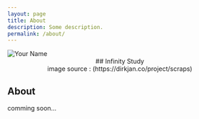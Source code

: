 ```yaml
---
layout: page
title: About
description: Some description.
permalink: /about/
---
```


<img itemprop="image" class="img-rounded" src="https://dirkjan.co/wp-content/uploads/2018/05/infinity_loop_animation_cinema4d_loop.gif" alt="Your Name">

<center>## Infinity Study<br> image source : (https://dirkjan.co/project/scraps)</center>



## About

comming soon...

